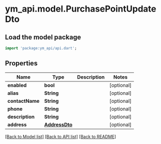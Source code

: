 # ym_api.model.PurchasePointUpdateDto

## Load the model package
```dart
import 'package:ym_api/api.dart';
```

## Properties
Name | Type | Description | Notes
------------ | ------------- | ------------- | -------------
**enabled** | **bool** |  | [optional] 
**alias** | **String** |  | [optional] 
**contactName** | **String** |  | [optional] 
**phone** | **String** |  | [optional] 
**description** | **String** |  | [optional] 
**address** | [**AddressDto**](AddressDto.md) |  | [optional] 

[[Back to Model list]](../README.md#documentation-for-models) [[Back to API list]](../README.md#documentation-for-api-endpoints) [[Back to README]](../README.md)


